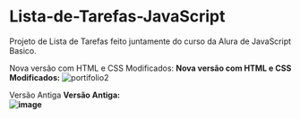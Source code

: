 # Lista-de-Tarefas-JavaScript
Projeto de Lista de Tarefas feito juntamente do curso da Alura de JavaScript Basico.

Nova versão com HTML e CSS Modificados:
<b>Nova versão com HTML e CSS Modificados:</b>
![portifolio2](https://github.com/gustavohccampos/Lista_Tarefas-JavaScript/assets/53590418/887da5c9-5a37-4ae9-9290-34c6dbdc9417)

Versão Antiga
<b>Versão Antiga: <br>
![image](https://user-images.githubusercontent.com/53590418/126826179-b4257ea6-64e0-4183-a5bb-ecd36cc533eb.png)

